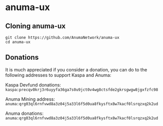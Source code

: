 # anuma-ux

## Cloning anuma-ux

```
git clone https://github.com/AnumaNetwork/anuma-ux
cd anuma-ux
```

## Donations

It is much appreciated if you consider a donation, you can do to the
following addresses to support Kaspa and Anuma:

Kaspa Devfund donations: `kaspa:precqv0krj3r6uyyfa36ga7s0u9jct0v4wg8ctsfde2gkrsgwgw8jgxfzfc98`

Anuma Mining address: `anuma:qrg03ql6rnfvwd8a3z04j5a33l6f5d0ua8fkysftx8w7kacf0lsrqzxq2k2ud`

Anuma donations: `anuma:qrg03ql6rnfvwd8a3z04j5a33l6f5d0ua8fkysftx8w7kacf0lsrqzxq2k2ud`